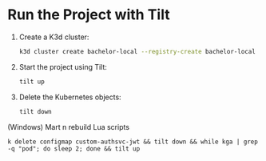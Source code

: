# Run the Project with Tilt

1. Create a K3d cluster:
   ```bash
   k3d cluster create bachelor-local --registry-create bachelor-local
   ```

2. Start the project using Tilt:
   ```bash
   tilt up
   ```

3. Delete the Kubernetes objects:
   ```bash
   tilt down
   ```


(Windows) Mart n rebuild Lua scripts
```
k delete configmap custom-authsvc-jwt && tilt down && while kga | grep -q "pod"; do sleep 2; done && tilt up
```